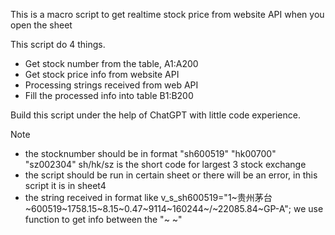 This is a macro script to get realtime stock price from website API when you open the sheet

This script do 4 things. 
- Get stock number from the table, A1:A200
- Get stock price info from website API
- Processing strings received from web API
- Fill the processed info into table B1:B200

Build this script under the help of ChatGPT with little code experience.

Note
- the stocknumber should be in format "sh600519" "hk00700" "sz002304"
  sh/hk/sz is the short code for largest 3 stock exchange
- the script should be run in certain sheet or there will be an error, in this script it is in sheet4
- the string received in format like v_s_sh600519="1~贵州茅台~600519~1758.15~8.15~0.47~9114~160244~/~22085.84~GP-A";
  we use function to get info between the "~ ~"

